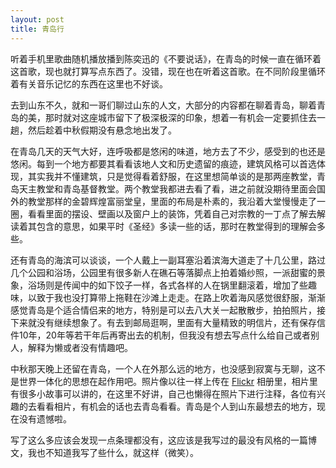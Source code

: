 ```yaml
---
layout: post
title: 青岛行
---
```


听着手机里歌曲随机播放播到陈奕迅的《不要说话》，在青岛的时候一直在循环着这首歌，现也就打算写点东西了。没错，现在也在听着这首歌。在不同阶段里循环着有关音乐记忆的东西在这里也不好谈。

去到山东不久，就和一哥们聊过山东的人文，大部分的内容都在聊着青岛，聊着青岛的美，那时就对这座城市留下了极深极深的印象，想着一有机会一定要抓住去一趟，然后趁着中秋假期没有悬念地出发了。

在青岛几天的天气大好，连呼吸都是悠闲的味道，地方去了不少，感受到的也还是悠闲。每到一个地方都要其看看该地人文和历史遗留的痕迹，建筑风格可以首选体现，其实我并不懂建筑，只是觉得看着舒服，在这里想简单谈的是那两座教堂，青岛天主教堂和青岛基督教堂。两个教堂我都进去看了看，进之前就没期待里面会国外的教堂那样的金碧辉煌富丽堂皇，里面的布局是朴素的，我沿着大堂慢慢走了一圈，看看里面的摆设、壁画以及窗户上的装饰，凭着自己对宗教的一丁点了解去解读着其包含的意思，如果平时《圣经》多读一些的话，那时在教堂得到的理解会多些。

还有青岛的海滨可以谈谈，一个人戴上一副耳塞沿着滨海大道走了十几公里，路过几个公园和浴场，公园里有很多新人在礁石等落脚点上拍着婚纱照，一派甜蜜的景象，浴场则是传闻中的如下饺子一样，各式各样的人在锅里翻滚着，增加了些趣味，以致于我也没打算带上拖鞋在沙滩上走走。在路上吹着海风感觉很舒服，渐渐感觉青岛是个适合情侣来的地方，特别是可以去八大关一起散散步，拍拍照片，接下来就没有继续想象了。有去到邮局逛啊，里面有大量精致的明信片，还有保存信件10年，20年等若干年后再寄出去的机制，但我没有想去写点什么给自己或者别人，解释为懒或者没有情趣吧。

中秋那天晚上还留在青岛，一个人在外那么远的地方，也没感到寂寞与无聊，这不是世界一体化的思想在起作用吧。照片像以往一样上传在 <a href="http://www.flickr.com/lattespirit/sets" target="_blank">Flickr</a> 相册里，相片里有很多小故事可以讲的，在这里不好讲，自己也懒得在照片下进行注释，各位有兴趣的去看看相片，有机会的话也去青岛看看。青岛是个人到山东最想去的地方，现在没有遗憾啦。

写了这么多应该会发现一点条理都没有，这应该是我写过的最没有风格的一篇博文，我也不知道我写了些什么，就这样（微笑）。